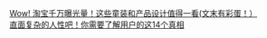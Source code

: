   
[Wow! 淘宝千万曝光量！这些童装和产品设计值得一看(文末有彩蛋！）](http://www.dianyue.me/archives/279/l5v1t0irwgyoe3jx/)  
[直面复杂的人性吧！你需要了解用户的这14个真相](http://www.dianyue.me/archives/518/kna6dfvw66v4mo4o/)
